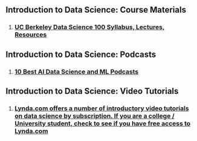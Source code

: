 ## Introduction to Data Science: Course Materials
1. ### [UC Berkeley Data Science 100 Syllabus, Lectures, Resources](http://www.ds100.org/sp17/syllabus)

## Introduction to Data Science: Podcasts
1. ### [10 Best AI Data Science and ML Podcasts](https://medium.com/startup-grind/the-10-best-ai-data-science-and-machine-learning-podcasts-d7495cfb127c)

## Introduction to Data Science: Video Tutorials
1. ### [Lynda.com offers a number of introductory video tutorials on data science by subscription. If you are a college / University student, check to see if you have free access to Lynda.com](https://www.lynda.com/Big-Data-tutorials/Introduction-Data-Science/420305-2.html) 
